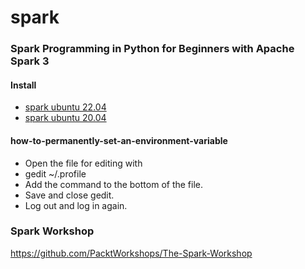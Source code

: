 # spark

### Spark Programming in Python for Beginners with Apache Spark 3

#### Install

* [spark ubuntu 22.04](https://dev.to/kinyungu_denis/to-install-apache-spark-and-run-pyspark-in-ubuntu-2204-4i79)
* [spark ubuntu 20.04](https://cloudinfrastructureservices.co.uk/how-to-install-apache-spark-on-ubuntu-20-04/)

#### how-to-permanently-set-an-environment-variable
* Open the file for editing with
* gedit ~/.profile
* Add the command to the bottom of the file.
* Save and close gedit.
* Log out and log in again.



### Spark Workshop

https://github.com/PacktWorkshops/The-Spark-Workshop